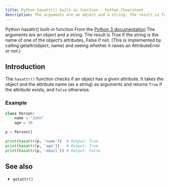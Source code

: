```yaml
---
title: Python hasattr() built-in function - Python Cheatsheet
description: The arguments are an object and a string. The result is True if the string is the name of one of the object’s attributes, False if not. (This is implemented by calling getattr(object, name) and seeing whether it raises an AttributeError or not.)
---
```


<base-title :title="frontmatter.title" :description="frontmatter.description">
Python hasattr() built-in function
</base-title>

<base-disclaimer>
  <base-disclaimer-title>
    From the <a target="_blank" href="https://docs.python.org/3/library/functions.html#hasattr">Python 3 documentation</a>
  </base-disclaimer-title>
  <base-disclaimer-content>
   The arguments are an object and a string. The result is True if the string is the name of one of the object’s attributes, False if not. (This is implemented by calling <router-link to="/builtin/getattr">getattr(object, name)</router-link> and seeing whether it raises an AttributeError or not.)
  </base-disclaimer-content>
</base-disclaimer>

## Introduction

The `hasattr()` function checks if an object has a given attribute. It takes the object and the attribute name (as a string) as arguments and returns `True` if the attribute exists, and `False` otherwise.

### Example

```python
class Person:
    name = "John"
    age = 30

p = Person()

print(hasattr(p, 'name'))  # Output: True
print(hasattr(p, 'age'))   # Output: True
print(hasattr(p, 'email')) # Output: False
```

## See also

- <router-link to="/builtin/getattr">`getattr()`</router-link>
